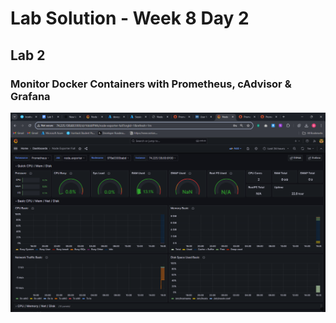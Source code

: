# Lab Solution - Week 8 Day 2
## Lab 2
### Monitor Docker Containers with Prometheus, cAdvisor & Grafana

![Screenshot 2025-10-23 161030](./Screenshot%202025-10-23%20161030.png)






